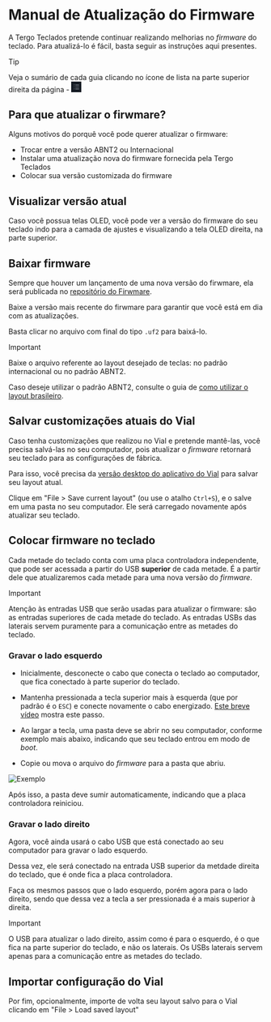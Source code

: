 # Manual de Atualização do Firmware

A Tergo Teclados pretende continuar realizando melhorias no _firmware_ do teclado. Para atualizá-lo é fácil, basta seguir as instruções aqui presentes.

> [!TIP]
>
> Veja o sumário de cada guia clicando no ícone de lista na parte superior direita da página - <img src="../../imagens/icone-sumario.png" alt="Exemplo" width="20">

## Para que atualizar o firwmare?

Alguns motivos do porquê você pode querer atualizar o firmware:

- Trocar entre a versão ABNT2 ou Internacional
- Instalar uma atualização nova do firmware fornecida pela Tergo Teclados
- Colocar sua versão customizada do firmware

## Visualizar versão atual

Caso você possua telas OLED, você pode ver a versão do firmware do seu teclado indo para a camada de ajustes e visualizando a tela OLED direita, na parte superior.

## Baixar firmware

Sempre que houver um lançamento de uma nova versão do firwmare, ela será publicada no [repositório do Firwmare](https://github.com/TergoTeclados/vial-qmk-firmware/releases).

Baixe a versão mais recente do firwmare para garantir que você está em dia com as atualizações.

Basta clicar no arquivo com final do tipo `.uf2` para baixá-lo.

> [!IMPORTANT]
>
> Baixe o arquivo referente ao layout desejado de teclas: no padrão internacional ou no padrão ABNT2.
>
> Caso deseje utilizar o padrão ABNT2, consulte o guia de [como utilizar o layout brasileiro](./COMO_USAR_LAYOUT_PORTUGUES_BRASIL_ABNT.md).

## Salvar customizações atuais do Vial

Caso tenha customizações que realizou no Vial e pretende mantê-las, você precisa salvá-las no seu computador, pois atualizar o _firmware_ retornará seu teclado para as configurações de fábrica.

Para isso, você precisa da [versão desktop do aplicativo do Vial](https://get.vial.today/download/) para salvar seu layout atual.

Clique em "File > Save current layout" (ou use o atalho `Ctrl+S`), e o salve em uma pasta no seu computador. Ele será carregado novamente após atualizar seu teclado.

## Colocar firmware no teclado

Cada metade do teclado conta com uma placa controladora independente, que pode ser acessada a partir do USB **superior** de cada metade. É a partir dele que atualizaremos cada metade para uma nova versão do _firmware_.

> [!IMPORTANT]
> Atenção às entradas USB que serão usadas para atualizar o firmware: são as entradas superiores de cada metade do teclado.
> As entradas USBs das laterais servem puramente para a comunicação entre as metades do teclado.

### Gravar o lado esquerdo

- Inicialmente, desconecte o cabo que conecta o teclado ao computador, que fica conectado à parte superior do teclado.

- Mantenha pressionada a tecla superior mais à esquerda (que por padrão é o `ESC`) e conecte novamente o cabo energizado. [Este breve vídeo](https://www.youtube.com/watch?v=cs2bDVUJNUQ) mostra este passo.

- Ao largar a tecla, uma pasta deve se abrir no seu computador, conforme exemplo mais abaixo, indicando que seu teclado entrou em modo de _boot_.

- Copie ou mova o arquivo do _firmware_ para a pasta que abriu.

<img src="../imagens/exemplo_modo_boot.png" alt="Exemplo" width="800">

Após isso, a pasta deve sumir automaticamente, indicando que a placa controladora reiniciou.

### Gravar o lado direito

Agora, você ainda usará o cabo USB que está conectado ao seu computador para gravar o lado esquerdo.

Dessa vez, ele será conectado na entrada USB superior da metdade direita do teclado, que é onde fica a placa controladora.

Faça os mesmos passos que o lado esquerdo, porém agora para o lado direito, sendo que dessa vez a tecla a ser pressionada é a mais superior à direita.

> [!IMPORTANT]
> O USB para atualizar o lado direito, assim como é para o esquerdo, é o que fica na parte superior do teclado, e não os laterais.
> Os USBs laterais servem apenas para a comunicação entre as metades do teclado.

## Importar configuração do Vial

Por fim, opcionalmente, importe de volta seu layout salvo para o Vial clicando em "File > Load saved layout"
